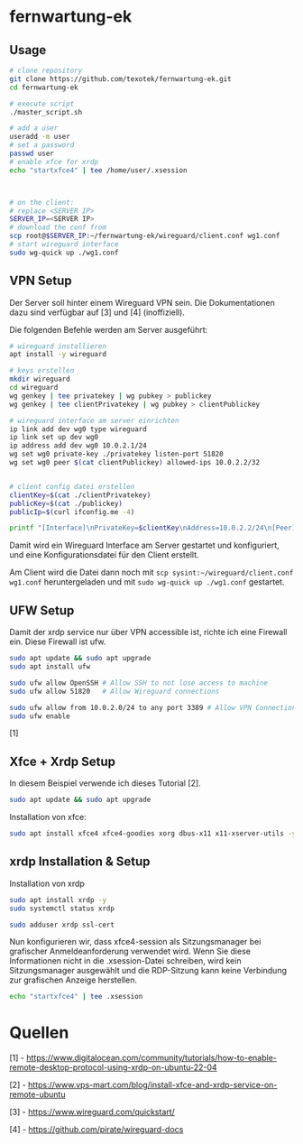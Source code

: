 # fernwartung-ek

## Usage

```bash
# clone repository
git clone https://github.com/texotek/fernwartung-ek.git
cd fernwartung-ek

# execute script
./master_script.sh

# add a user
useradd -m user
# set a password
passwd user
# enable xfce for xrdp
echo "startxfce4" | tee /home/user/.xsession



# on the client:
# replace <SERVER IP>
SERVER_IP=<SERVER IP>
# download the conf from 
scp root@$SERVER_IP:~/fernwartung-ek/wireguard/client.conf wg1.conf
# start wireguard interface
sudo wg-quick up ./wg1.conf
```



## VPN Setup

Der Server soll hinter einem Wireguard VPN sein. Die Dokumentationen dazu sind verfügbar auf [3] und [4] \(inoffiziell).

Die folgenden Befehle werden am Server ausgeführt:

```bash
# wireguard installieren
apt install -y wireguard

# keys erstellen
mkdir wireguard
cd wireguard
wg genkey | tee privatekey | wg pubkey > publickey
wg genkey | tee clientPrivatekey | wg pubkey > clientPublickey

# wireguard interface am server einrichten
ip link add dev wg0 type wireguard
ip link set up dev wg0
ip address add dev wg0 10.0.2.1/24
wg set wg0 private-key ./privatekey listen-port 51820
wg set wg0 peer $(cat clientPublickey) allowed-ips 10.0.2.2/32


# client config datei erstellen
clientKey=$(cat ./clientPrivatekey)
publicKey=$(cat ./publickey)
publicIp=$(curl ifconfig.me -4)

printf "[Interface]\nPrivateKey=$clientKey\nAddress=10.0.2.2/24\n[Peer]\nPublicKey=$publicKey\nAllowedIPs=10.0.2.1/32\nEndpoint=$publicIp:51820" > client.conf
```

Damit wird ein Wireguard Interface am Server gestartet und konfiguriert, und eine Konfigurationsdatei für den Client erstellt.

Am Client wird die Datei dann noch mit `scp sysint:~/wireguard/client.conf wg1.conf` heruntergeladen und mit `sudo wg-quick up ./wg1.conf`
gestartet.

## UFW Setup
 
Damit der xrdp service nur über VPN accessible ist, richte ich eine Firewall ein. Diese Firewall ist ufw.

```bash
sudo apt update && sudo apt upgrade
sudo apt install ufw
```

```bash
sudo ufw allow OpenSSH # Allow SSH to not lose access to machine
sudo ufw allow 51820   # Allow Wireguard connections

sudo ufw allow from 10.0.2.0/24 to any port 3389 # Allow VPN Connection
sudo ufw enable
```


[1]

## Xfce + Xrdp Setup
In diesem Beispiel verwende ich dieses Tutorial [2].

```bash
sudo apt update && sudo apt upgrade
```
Installation von xfce:

```bash
sudo apt install xfce4 xfce4-goodies xorg dbus-x11 x11-xserver-utils -y
```

## xrdp Installation & Setup
Installation von xrdp
```bash
sudo apt install xrdp -y
sudo systemctl status xrdp
```

```bash
sudo adduser xrdp ssl-cert
```

Nun konfigurieren wir, dass xfce4-session als Sitzungsmanager bei grafischer Anmeldeanforderung verwendet wird. Wenn Sie diese Informationen nicht in die .xsession-Datei schreiben, wird kein Sitzungsmanager ausgewählt und die RDP-Sitzung kann keine Verbindung zur grafischen Anzeige herstellen.

```bash
echo "startxfce4" | tee .xsession
```


# Quellen

[1] - https://www.digitalocean.com/community/tutorials/how-to-enable-remote-desktop-protocol-using-xrdp-on-ubuntu-22-04

[2] - https://www.vps-mart.com/blog/install-xfce-and-xrdp-service-on-remote-ubuntu

[3] - https://www.wireguard.com/quickstart/

[4] - https://github.com/pirate/wireguard-docs

